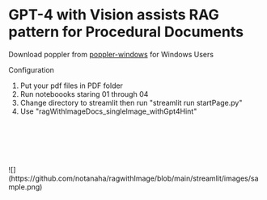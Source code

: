 <h1>GPT-4 with Vision assists RAG pattern for Procedural Documents</h1>

Download poppler from [poppler-windows](https://github.com/oschwartz10612/poppler-windows/releases) for Windows Users

Configuration
1. Put your pdf files in PDF folder
2. Run noteboooks staring 01 through 04
3. Change directory to streamlit then run "streamlit run startPage.py"
4. Use "ragWithImageDocs_singleImage_withGpt4Hint"
<br>
<br>
<br>
<br>
<br>
![](https://github.com/notanaha/ragwithImage/blob/main/streamlit/images/sample.png)

